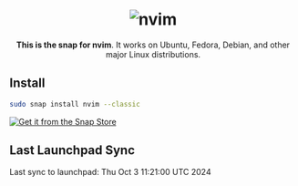 <h1 align="center">
  <img src="https://raw.githubusercontent.com/neovim/neovim.github.io/master/logos/neovim-logo-300x87.png" alt="nvim">
  <br />
</h1>

<p align="center"><b>This is the snap for nvim</b>. It works on Ubuntu, Fedora, Debian, and other major Linux
distributions.</p>

## Install

```sh
sudo snap install nvim --classic
```

[![Get it from the Snap Store](https://snapcraft.io/static/images/badges/en/snap-store-black.svg)](https://snapcraft.io/nvim)

## Last Launchpad Sync

<!-- BEGIN SYNC INFO -->
Last sync to launchpad: Thu Oct  3 11:21:00 UTC 2024
<!-- END SYNC INFO -->
